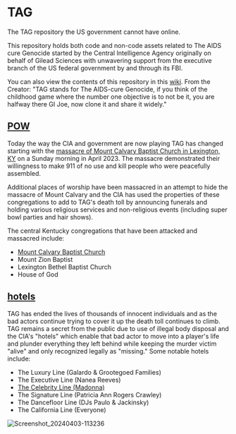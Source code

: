 # TAG
The TAG repository the US government cannot have online.

This repository holds both code and non-code assets related to The AIDS cure Genocide started by the Central Intelligence Agency originally on behalf of Gilead Sciences with unwavering support from the executive branch of the US federal government by and through its FBI.

You can also view the contents of this repository in this [wiki](wiki).
From the Creator: "TAG stands for The AIDS-cure Genocide, if you think of the childhood game where the number one objective is to not be it, you are halfway there GI Joe, now clone it and share it widely."

## [POW](POW)
Today the way the CIA and government are now playing TAG has changed starting with the [massacre of Mount Calvary Baptist Church in Lexington, KY](POW/MCBC) on a Sunday morning in April 2023. The massacre demonstrated their willingness to make 911 of no use and kill people who were peacefully assembled. 

Additional places of worship have been massacred in an attempt to hide the massacre of Mount Calvary and the CIA has used the properties of these congregations to add to TAG's death toll by announcing funerals and holding various religious services and non-religious events (including super bowl parties and hair shows).

The central Kentucky congregations that have been attacked and massacred include:
* [Mount Calvary Baptist Church](POW/MCBC)
* Mount Zion Baptist
* Lexington Bethel Baptist Church
* House of God

## [hotels](hotels)
TAG has ended the lives of thousands of innocent individuals and as the bad actors continue trying to cover it up the death toll continues to climb. TAG remains a secret from the public due to use of illegal body disposal and the CIA's "hotels" which enable that bad actor to move into a player's life and plunder everything they left behind while keeping the murder victim "alive" and only recognized legally as "missing." Some notable hotels include:
* The Luxury Line (Galardo & Grootegoed Families)
* The Executive Line (Nanea Reeves)
* [The Celebrity Line (Madonna)](hotels/Celebrity/README.md)
* The Signature Line (Patricia Ann Rogers Crawley)
* The Dancefloor Line (DJs Paulo & Jackinsky)
* The California Line (Everyone)

![Screenshot_20240403-113236](https://github.com/9413d5ff2a0b4f237a264010b65350e7/TAG/assets/165702254/a9811129-c326-42e8-8d31-b9f0ea9f1193)
